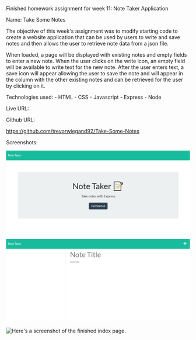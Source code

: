 Finished homework assignment for week 11: Note Taker Application

Name: Take Some Notes

The objective of this week's assignment was to modify starting code to create a website application that can be used by users to write and save notes and then allows the user to retrieve note data from a json file.

When loaded, a page will be displayed with existing notes and empty fields to enter a new note.  When the user clicks on the write icon, an empty field will be available to write text for the new note.  After the user enters text, a save icon will appear allowing the user to save the note and will appear in the column with the other existing notes and can be retrieved for the user by clicking on it.


Technologies used: 
    - HTML
    - CSS
    - Javascript
    - Express
    - Node


Live URL:

Github URL:

https://github.com/trevorwiegand92/Take-Some-Notes


Screenshots:

![Here's a screenshot of the finished index page.](./images/take_some_notes_screenshot1.png)

![Here's a screenshot of the finished index page.](./images/take_some_notes_screenshot2.png)

![Here's a screenshot of the finished index page.](./images/take_some_notes_screenshot3.png)